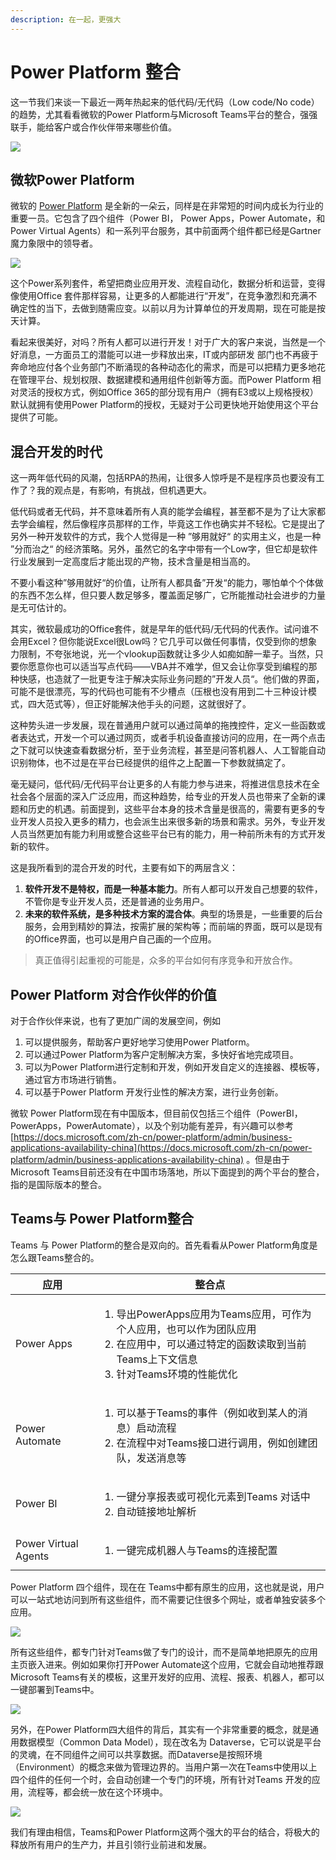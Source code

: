 ```yaml
---
description: 在一起，更强大
---
```


# Power Platform 整合

这一节我们来谈一下最近一两年热起来的低代码/无代码（Low code/No code）的趋势，尤其看看微软的Power Platform与Microsoft Teams平台的整合，强强联手，能给客户或合作伙伴带来哪些价值。

![](<../.gitbook/assets/image (19).png>)

## 微软Power Platform

微软的 [Power Platform](https://powerplatform.microsoft.com/zh-cn/) 是全新的一朵云，同样是在非常短的时间内成长为行业的重要一员。它包含了四个组件（Power BI， Power Apps，Power Automate，和 Power Virtual Agents）和一系列平台服务，其中前面两个组件都已经是Gartner魔力象限中的领导者。

![](<../.gitbook/assets/图片 (48).png>)

这个Power系列套件，希望把商业应用开发、流程自动化，数据分析和运营，变得像使用Office 套件那样容易，让更多的人都能进行“开发”，在竞争激烈和充满不确定性的当下，去做到随需应变。以前以月为计算单位的开发周期，现在可能是按天计算。

看起来很美好，对吗？所有人都可以进行开发！对于广大的客户来说，当然是一个好消息，一方面员工的潜能可以进一步释放出来，IT或内部研发 部门也不再疲于奔命地应付各个业务部门不断涌现的各种动态化的需求，而是可以把精力更多地花在管理平台、规划权限、数据建模和通用组件创新等方面。而Power Platform 相对灵活的授权方式，例如Office 365的部分现有用户（拥有E3或以上规格授权）默认就拥有使用Power Platform的授权，无疑对于公司更快地开始使用这个平台提供了可能。

## 混合开发的时代

这一两年低代码的风潮，包括RPA的热闹，让很多人惊呼是不是程序员也要没有工作了？我的观点是，有影响，有挑战，但机遇更大。

低代码或者无代码，并不意味着所有人真的能学会编程，甚至都不是为了让大家都去学会编程，然后像程序员那样的工作，毕竟这工作也确实并不轻松。它是提出了另外一种开发软件的方式，我个人觉得是一种 ”够用就好“ 的实用主义，也是一种 ”分而治之“ 的经济策略。另外，虽然它的名字中带有一个Low字，但它却是软件行业发展到一定高度后才能出现的产物，技术含量是相当高的。


不要小看这种”够用就好“的价值，让所有人都具备”开发“的能力，哪怕单个个体做的东西不怎么样，但只要人数足够多，覆盖面足够广，它所能推动社会进步的力量是无可估计的。


其实，微软最成功的Office套件，就是早年的低代码/无代码的代表作。试问谁不会用Excel？但你能说Excel很Low吗？它几乎可以做任何事情，仅受到你的想象力限制，不夸张地说，光一个vlookup函数就让多少人如痴如醉一辈子。当然，只要你愿意你也可以适当写点代码——VBA并不难学，但又会让你享受到编程的那种快感，也造就了一批更专注于解决实际业务问题的”开发人员“。他们做的界面，可能不是很漂亮，写的代码也可能有不少槽点（压根也没有用到二十三种设计模式，四大范式等），但正好能解决他手头的问题，这就很好了。

这种势头进一步发展，现在普通用户就可以通过简单的拖拽控件，定义一些函数或者表达式，开发一个可以通过网页，或者手机设备直接访问的应用，在一两个点击之下就可以快速查看数据分析，至于业务流程，甚至是问答机器人、人工智能自动识别物体，也不过是在平台已经提供的组件之上配置一下参数就搞定了。

毫无疑问，低代码/无代码平台让更多的人有能力参与进来，将推进信息技术在全社会各个层面的深入广泛应用，而这种趋势，给专业的开发人员也带来了全新的课题和历史的机遇。前面提到，这些平台本身的技术含量是很高的，需要有更多的专业开发人员投入更多的精力，也会派生出来很多新的场景和需求。另外，专业开发人员当然更加有能力利用或整合这些平台已有的能力，用一种前所未有的方式开发新的软件。

这是我所看到的混合开发的时代，主要有如下的两层含义：

1. **软件开发不是特权，而是一种基本能力**。所有人都可以开发自己想要的软件，不管你是专业开发人员，还是普通的业务用户。
2. **未来的软件系统，是多种技术方案的混合体**。典型的场景是，一些重要的后台服务，会用到精妙的算法，按需扩展的架构等；而前端的界面，既可以是现有的Office界面，也可以是用户自己画的一个应用。

> 真正值得引起重视的可能是，众多的平台如何有序竞争和开放合作。

## Power Platform 对合作伙伴的价值

对于合作伙伴来说，也有了更加广阔的发展空间，例如

1. 可以提供服务，帮助客户更好地学习使用Power Platform。
2. 可以通过Power Platform为客户定制解决方案，多快好省地完成项目。
3. 可以为Power Platform进行定制和开发，例如开发自定义的连接器、模板等，通过官方市场进行销售。
4. 可以基于Power Platform 开发行业性的解决方案，进行业务创新。

微软 Power Platform现在有中国版本，但目前仅包括三个组件（PowerBI，PowerApps，PowerAutomate），以及个别功能有差异，有兴趣可以参考 [https://docs.microsoft.com/zh-cn/power-platform/admin/business-applications-availability-china](https://docs.microsoft.com/zh-cn/power-platform/admin/business-applications-availability-china) 。但是由于Microsoft Teams目前还没有在中国市场落地，所以下面提到的两个平台的整合，指的是国际版本的整合。

## Teams与 Power Platform整合

Teams 与 Power Platform的整合是双向的。首先看看从Power Platform角度是怎么跟Teams整合的。

| 应用                   | 整合点                                                                                                                    |
| -------------------- | ---------------------------------------------------------------------------------------------------------------------- |
| Power Apps           | <ol><li>导出PowerApps应用为Teams应用，可作为个人应用，也可以作为团队应用</li><li>在应用中，可以通过特定的函数读取到当前Teams上下文信息</li><li>针对Teams环境的性能优化</li></ol> |
| Power Automate       | <ol><li>可以基于Teams的事件（例如收到某人的消息）启动流程</li><li>在流程中对Teams接口进行调用，例如创建团队，发送消息等</li></ol>                                    |
| Power BI             | <ol><li>一键分享报表或可视化元素到Teams 对话中</li><li>自动链接地址解析</li></ol>                                                              |
| Power Virtual Agents | <ol><li>一键完成机器人与Teams的连接配置</li></ol>                                                                                   |

Power Platform 四个组件，现在在 Teams中都有原生的应用，这也就是说，用户可以一站式地访问到所有这些组件，而不需要记住很多个网址，或者单独安装多个应用。

![](<../.gitbook/assets/图片 (50).png>)

所有这些组件，都专门针对Teams做了专门的设计，而不是简单地把原先的应用主页嵌入进来。例如如果你打开Power Automate这个应用，它就会自动地推荐跟Microsoft Teams有关的模板，这里开发好的应用、流程、报表、机器人，都可以一键部署到Teams中。

![](<../.gitbook/assets/图片 (51).png>)

另外，在Power Platform四大组件的背后，其实有一个非常重要的概念，就是通用数据模型（Common Data Model），现在改名为 Dataverse，它可以说是平台的灵魂，在不同组件之间可以共享数据。而Dataverse是按照环境（Environment）的概念来做为管理边界的。当用户第一次在Teams中使用以上四个组件的任何一个时，会自动创建一个专门的环境，所有针对Teams 开发的应用，流程等，都会统一放在这个环境中。

![](<../.gitbook/assets/图片 (52).png>)

我们有理由相信，Teams和Power Platform这两个强大的平台的结合，将极大的释放所有用户的生产力，并且引领行业前进和发展。
